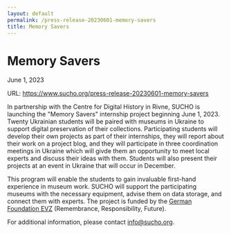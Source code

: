 ```yaml
---
layout: default
permalink: /press-release-20230601-memory-savers
title: Memory Savers
---
```

<base target="_blank">

# Memory Savers
June 1, 2023

URL: https://www.sucho.org/press-release-20230601-memory-savers 

In partnership with the Centre for Digital History in Rivne, SUCHO is launching the "Memory Savers" internship project beginning June 1, 2023. Twenty Ukrainian students will be paired with museums in Ukraine to support digital preservation of their collections. Participating students will develop their own projects as part of their internships, they will report about their work on a project blog, and they will participate in three coordination meetings in Ukraine which will givde them an opportunity to meet local experts and discuss their ideas with them. Students will also present their projects at an event in Ukraine that will occur in December.

This program will enable the students to gain invaluable first-hand experience in museum work. SUCHO will support the participating museums with the necessary equipment, advise them on data storage, and connect them with experts. The project is funded by the [German Foundation EVZ](https://www.stiftung-evz.de/en/) (Remembrance, Responsibility, Future).

For additional information, please contact info@sucho.org. 






